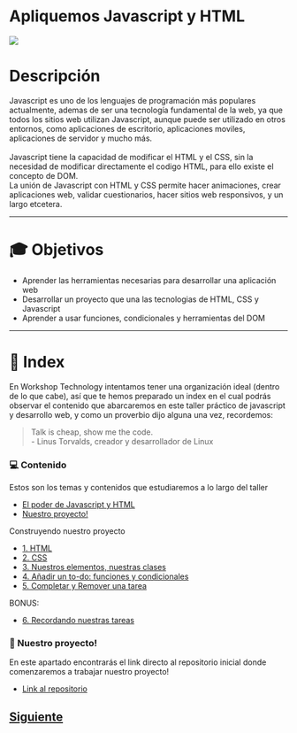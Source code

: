 # Apliquemos Javascript y HTML 

![](https://github.com/MiguelRAvila/Mi-Primera-Aplicaci-n-Web/blob/master/image1.png)

# Descripción
Javascript es uno de los lenguajes de programación más populares actualmente, ademas de ser una tecnología fundamental de la web, ya que todos los sitios web utilizan Javascript, aunque puede ser utilizado en otros entornos, como aplicaciones de escritorio, aplicaciones moviles, aplicaciones de servidor y mucho más.
<br>
<br>
Javascript tiene la capacidad de modificar el HTML y el CSS, sin la necesidad de modificar directamente el codigo HTML, para ello existe el concepto de DOM. 
<br>
La unión de Javascript con HTML y CSS permite hacer animaciones, crear aplicaciones web, validar cuestionarios, hacer sitios web responsivos, y un largo etcetera. 
___
# :mortar_board: Objetivos
* Aprender las herramientas necesarias para desarrollar una aplicación web
* Desarrollar un proyecto que una las tecnologias de HTML, CSS y Javascript
* Aprender a usar funciones, condicionales y herramientas del DOM
___
# :page_with_curl: Index
En Workshop Technology intentamos tener una organización ideal (dentro de lo que cabe), así que te hemos preparado un index en el cual podrás observar el contenido que abarcaremos en este taller práctico de javascript y desarrollo web, y como un proverbio dijo alguna una vez, recordemos:
> Talk is cheap, show me the code.
> <br>- Linus Torvalds, creador y desarrollador de Linux

### :computer: Contenido
Estos son los temas y contenidos que estudiaremos a lo largo del taller
* [El poder de Javascript y HTML](https://github.com/MiguelRAvila/Mi-Primera-Aplicaci-n-Web/blob/master/2.-El%20poder%20de%20Javascript%20y%20HTML.md)
* [Nuestro proyecto!](https://github.com/MiguelRAvila/MiPrimeraAplicacionWeb/blob/master/3.-NuestroProyecto.md)

Construyendo nuestro proyecto

* [1. HTML](https://github.com/MiguelRAvila/MiPrimeraAplicacionWeb/blob/master/Project:%201.-HTML.md)
* [2. CSS](https://github.com/MiguelRAvila/MiPrimeraAplicacionWeb/blob/master/Project:%202.-CSS.md)
* [3. Nuestros elementos, nuestras clases](https://github.com/MiguelRAvila/MiPrimeraAplicacionWeb/blob/master/Project:%203.-Nuestros%20elementos%2C%20nuestras%20clases.md)
* [4. Añadir un to-do: funciones y condicionales](https://github.com/MiguelRAvila/MiPrimeraAplicacionWeb/blob/master/Project:%204.-A%C3%B1adir%20un%20to-do:%20funciones%20y%20condicionales.md)
* [5. Completar y Remover una tarea](https://github.com/MiguelRAvila/MiPrimeraAplicacionWeb/blob/master/Project:%205.-%20Completar%20y%20Remover%20una%20tarea.md)

BONUS:
* [6. Recordando nuestras tareas](https://github.com/MiguelRAvila/MiPrimeraAplicacionWeb/blob/master/Project:%206.-Recordando%20nuestras%20tareas.md)


### :running: Nuestro proyecto! 
En este apartado encontrarás el link directo al repositorio inicial donde comenzaremos a trabajar nuestro proyecto!
* [Link al repositorio](https://github.com/MiguelRAvila/Project-TO-DO)


## [Siguiente](https://github.com/MiguelRAvila/Mi-Primera-Aplicaci-n-Web/blob/master/2.-El%20poder%20de%20Javascript%20y%20HTML.md)
